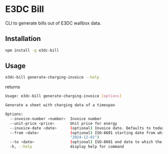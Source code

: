 # E3DC Bill

CLI to generate bills out of E3DC wallbox data.

## Installation

```sh
npm install -g e3dc-bill
```

## Usage

```sh
e3dc-bill generate-charging-invoice --help
```

returns

```sh
Usage: e3dc-bill generate-charging-invoice [options]

Generate a sheet with charging data of a timespan

Options:
  --invoice-number <number>  Invoice number
  --unit-price <price>       Unit price for energy
  --invoice-date <date>      (optional) Invoice date. Defaults to today.
  --from <date>              (optional) ISO-8601 starting date from which the data is retrieved (default:
                             "2024-12-01")
  --to <date>                (optional) ISO-8601 end date to which the data is retrieved (default: "2024-12-31")
  -h, --help                 display help for command
```

